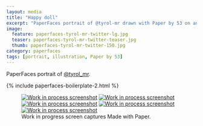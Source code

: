 ```yaml
---
layout: media
title: "Happy doll"
excerpt: "PaperFaces portrait of @tyrol-mr drawn with Paper by 53 on an iPad."
image: 
  feature: paperfaces-tyrol-mr-twitter-lg.jpg
  teaser: paperfaces-tyrol-mr-twitter-teaser.jpg
  thumb: paperfaces-tyrol-mr-twitter-150.jpg
category: paperfaces
tags: [portrait, illustration, Paper by 53]
---
```


PaperFaces portrait of [@tyrol_mr](http://twitter.com/tyrol_mr).

{% include paperfaces-boilerplate-2.html %}

<figure class="third">
  <a href="{{ site.url }}/images/paperfaces-tyrol-mr-process-1-lg.jpg"><img src="{{ site.url }}/images/paperfaces-tyrol-mr-process-1-600.jpg" alt="Work in process screenshot"></a>
  <a href="{{ site.url }}/images/paperfaces-tyrol-mr-process-2-lg.jpg"><img src="{{ site.url }}/images/paperfaces-tyrol-mr-process-2-600.jpg" alt="Work in process screenshot"></a>
  <a href="{{ site.url }}/images/paperfaces-tyrol-mr-process-3-lg.jpg"><img src="{{ site.url }}/images/paperfaces-tyrol-mr-process-3-600.jpg" alt="Work in process screenshot"></a>
  <a href="{{ site.url }}/images/paperfaces-tyrol-mr-process-4-lg.jpg"><img src="{{ site.url }}/images/paperfaces-tyrol-mr-process-4-600.jpg" alt="Work in process screenshot"></a>
  <a href="{{ site.url }}/images/paperfaces-tyrol-mr-process-5-lg.jpg"><img src="{{ site.url }}/images/paperfaces-tyrol-mr-process-5-600.jpg" alt="Work in process screenshot"></a>
  <figcaption>Work in progress screen captures Made with Paper.</figcaption>
</figure>